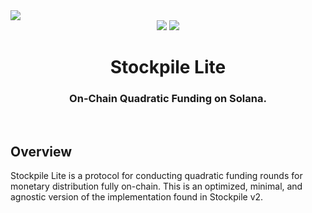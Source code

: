 <img src="https://i.imgur.com/3pAhj7i.png">
<div align="center">
  <img src="https://badgen.net/badge/version/3.0/orange">
  <img src="https://badgen.net/badge/contributions/open/orange">
</div>
<h1 align="center">Stockpile Lite</h1>
<div align="center">
  <h3>On-Chain Quadratic Funding on Solana.</h3>
</div>
<br>
<h2>Overview</h2>
<p>
  Stockpile Lite is a protocol for conducting quadratic funding rounds for monetary distribution fully on-chain. This is an optimized, minimal, and agnostic version of the implementation found in Stockpile v2.
</p>
